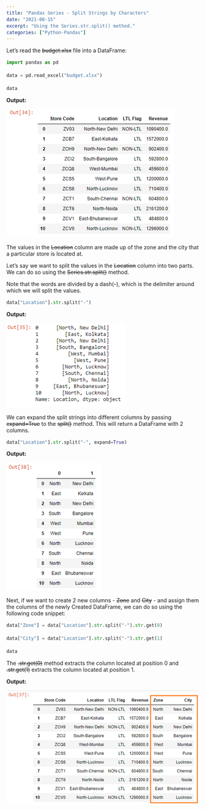 ```yaml
---
title: "Pandas Series - Split Strings by Characters"
date: "2021-08-15"
excerpt: "Using the Series.str.split() method."
categories: ["Python-Pandas"]
---
```


Let’s read the ~~budget.xlsx~~ file into a DataFrame:

```py {numberLines}
import pandas as pd

data = pd.read_excel("budget.xlsx")

data
```

**Output:**

![Budget](../images/pandasSplit/budget.png)

The values in the ~~Location~~ column are made up of the zone and the city that a particular store is located at.

Let’s say we want to split the values in the ~~Location~~ column into two parts. We can do so using the ~~Series.str.split()~~ method.

Note that the words are divided by a dash(~~-~~), which is the delimiter around which we will split the values.

```py {numberLines}
data["Location"].str.split("-")
```

**Output:**

![String Split](../images/pandasSplit/stringSplit.png)

We can expand the split strings into different columns by passing ~~expand=True~~ to the ~~split()~~ method. This will return a DataFrame with 2 columns.

```py {numberLines}
data["Location"].str.split("-", expand=True)
```

**Output:**

![String Split DataFrame](../images/pandasSplit/stringSplitDataFrame.png)

Next, if we want to create 2 new columns - ~~Zone~~ and ~~City~~ - and assign them the columns of the newly Created DataFrame, we can do so using the following code snippet:

```py {numberLines}
data["Zone"] = data["Location"].str.split("-").str.get(0)

data["City"] = data["Location"].str.split("-").str.get(1)

data
```

The ~~.str.get(0)~~ method extracts the column located at position 0 and ~~.str.get(1)~~ extracts the column located at position 1.

**Output:**

![Zone City Columns](../images/pandasSplit/zoneCityColumns.png)

